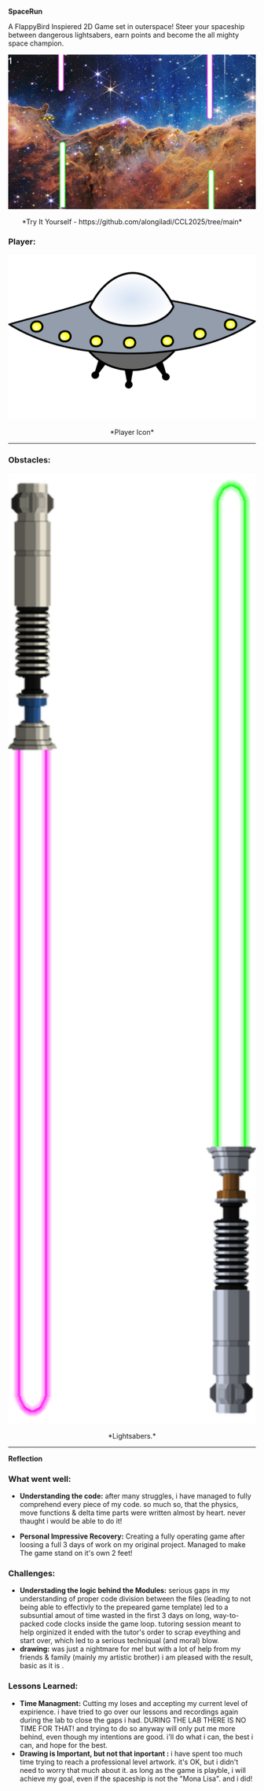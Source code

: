   **SpaceRun**

A FlappyBird Inspiered 2D Game set in outerspace! Steer your spaceship between dangerous lightsabers, earn points and become the all mighty space champion.
> 

<div style="text-align: center;">
  <img src="screenshot.png" alt="screenshot">
  <p>*Try It Yourself - https://github.com/alongiladi/CCL2025/tree/main*</p>
</div>


### Player:
<div style="text-align: center;">
  <img src="spaceship.png" alt="spaceship" width="600">
  <p>*Player Icon*</p>
</div>

---

### Obstacles:
<div style="text-align: center;">
  <img src="2sabers.png" alt="2sabers" width="600">
  <p>*Lightsabers.*</p>
</div>

---

**Reflection**

### What went well:
- **Understanding the code:** after many struggles, i have managed to fully comprehend every piece of my code. so much so, that the physics, move functions & delta time parts were written almost by heart. never thaught i would be able to do it! 

- **Personal Impressive Recovery:** Creating a fully operating game after loosing a full 3 days of work on my original project. Managed to make The game stand on it's own 2 feet! 

### Challenges:
- **Understading the logic behind the Modules:** serious gaps in my understanding of proper code division between the files (leading to not being able to effectivly to the prepeared game template) led to a subsuntial amout of time wasted in the first 3 days on long, way-to-packed code clocks inside the game loop. tutoring session meant to help orginized it ended with the tutor's order to scrap eveything and start over, which led to a serious techniqual (and moral) blow. 
- **drawing:** was just a nightmare for me! but with a lot of help from my friends & family (mainly my artistic brother) i am pleased with the result, basic as it is .

### Lessons Learned:
- **Time Managment:** Cutting my loses and accepting my current level of expirience. i have tried to go over our lessons and recordings again during the lab to close the gaps i had. DURING THE LAB THERE IS NO TIME FOR THAT! and trying to do so anyway will only put me more behind, even though my intentions are good. i'll do what i can, the best i can, and hope for the best.
- **Drawing is Important, but not that inportant :** i have spent too much time trying to reach a professional level artwork. it's OK, but i didn't need to worry that much about it. as long as the game is playble, i will achieve my goal, even if the spaceship is not the "Mona Lisa". and i did! 
